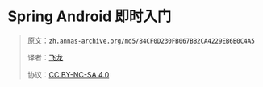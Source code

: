 # Spring Android 即时入门

> 原文：[`zh.annas-archive.org/md5/84CF0D230FB067BB2CA4229EB6B0C4A5`](https://zh.annas-archive.org/md5/84CF0D230FB067BB2CA4229EB6B0C4A5)
> 
> 译者：[飞龙](https://github.com/wizardforcel)
> 
> 协议：[CC BY-NC-SA 4.0](http://creativecommons.org/licenses/by-nc-sa/4.0/)